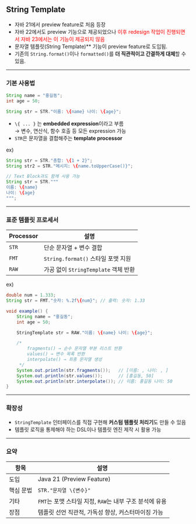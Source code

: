 ## String Template

- 자바 21에서 preview feature로 처음 등장
- 자바 22에서도 preview 기능으로 제공되었으나 <span style="color:red">이후 redesign 작업이 진행되면서 자바 23에서는 이 기능이 제공되지 않음</span>
- 문자열 템플릿(String Template)** 기능이 preview feature로 도입됨.
- 기존의 `String.format()`이나 `formatted()`를 **더 직관적이고 간결하게 대체**할 수 있음.

---

### 기본 사용법

```java
String name = "홍길동";
int age = 50;

String str = STR."이름: \{name} 나이: \{age}";
```

- `\{ ... }` 는 **embedded expression**이라고 부름  
  → 변수, 연산식, 함수 호출 등 모든 expression 가능
- `STR`은 문자열을 결합해주는 **template processor**

ex)

```java
String str = STR."총합: \{1 + 2}";
String str2 = STR."메시지: \{name.toUpperCase()}";
```

```java
// Text Block과도 함께 사용 가능
String str = STR.""" 
이름: \{name}
나이: \{age}
""";
```

---

### 표준 템플릿 프로세서

| Processor | 설명                           |
|-----------|------------------------------|
| `STR`     | 단순 문자열 + 변수 결합               |
| `FMT`     | `String.format()` 스타일 포맷 지원  |
| `RAW`     | 가공 없이 `StringTemplate` 객체 반환 |

ex)

```java
double num = 1.333;
String str = FMT."숫자: %.2f\{num}"; // 출력: 숫자: 1.33
```

```java
void example() {
    String name = "홍길동";
    int age = 50;

    StringTemplate str = RAW."이름: \{name} 나이: \{age}";

    /*
        fragments() → 순수 문자열 부분 리스트 반환
        values() → 변수 목록 반환
        interpolate() → 최종 문자열 생성
     */
    System.out.println(str.fragments());   // [이름: , 나이: , ]
    System.out.println(str.values());      // [홍길동, 50]
    System.out.println(str.interpolate()); // 이름: 홍길동 나이: 50
}
```

---

### 확장성

- `StringTemplate` 인터페이스를 직접 구현해 **커스텀 템플릿 처리기**도 만들 수 있음
- 템플릿 로직을 통제해야 하는 DSL이나 템플릿 엔진 제작 시 활용 가능

---

### 요약

| 항목    | 설명                                    |
|-------|---------------------------------------|
| 도입    | Java 21 (Preview Feature)             |
| 핵심 문법 | `STR."문자열 \{변수}"`                     |
| 기타    | `FMT`는 포맷 스타일 지정, `RAW`는 내부 구조 분석에 유용 |
| 장점    | 템플릿 선언 직관적, 가독성 향상, 커스터마이징 가능         |
